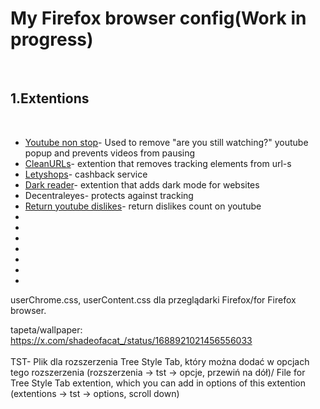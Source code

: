<h1>My Firefox browser config(Work in progress)</h1>
<br>
<h2>1.Extentions</h2>
<br>
<ul>
  <li><a href="https://addons.mozilla.org/en-US/firefox/addon/youtube-nonstop/">Youtube non stop</a>- Used to remove "are you still watching?" youtube popup and prevents videos from pausing</li>
  <li><a href="https://addons.mozilla.org/en-US/firefox/addon/clearurls/">CleanURLs</a>- extention that removes tracking elements from url-s</li>
  <li><a href="https://addons.mozilla.org/en-US/firefox/addon/addon-letyshops/">Letyshops</a>- cashback service</li>
  <li><a href="https://addons.mozilla.org/en-US/firefox/addon/darkreader/">Dark reader</a>- extention that adds dark mode for websites</li>
  <li><a hreef="https://addons.mozilla.org/en-US/firefox/addon/decentraleyes/">Decentraleyes</a>- protects against tracking</li>
  <li><a href="https://addons.mozilla.org/en-US/firefox/addon/return-youtube-dislikes/">Return youtube dislikes</a>- return dislikes count on youtube</li>
  <li><a href=""></a></li>
  <li><a href=""></a></li>
  <li><a href=""></a></li>
  <li><a href=""></a></li>
  <li><a href=""></a></li>
  <li><a href=""></a></li>
  <li><a href=""></a></li>
</ul>

userChrome.css, userContent.css dla przeglądarki Firefox/for Firefox browser.

tapeta/wallpaper: https://x.com/shadeofacat_/status/1688921021456556033
<br><br>
TST- Plik dla rozszerzenia Tree Style Tab, który można dodać w opcjach tego rozszerzenia (rozszerzenia -> tst -> opcje, przewiń na dół)/ File for Tree Style Tab extention, which you can add in options of this extention (extentions -> tst -> options, scroll down)
